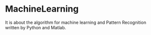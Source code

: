 # MachineLearning
It is about the algorithm for machine learning and Pattern Recognition written by Python and Matlab.
